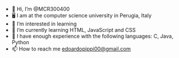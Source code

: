 - 👋 Hi, I’m @MCR300400
- 🖥️ I am at the computer science university in Perugia, Italy
- 👀 I’m interested in learning
- 🌱 I’m currently learning HTML, JavaScript and CSS
- 🥰 I have enough experience with the following languages: C, Java, Python
- 📫 How to reach me edoardopippi00@gmail.com

<!---
MCR300400/MCR300400 is a ✨ special ✨ repository because its `README.md` (this file) appears on your GitHub profile.
You can click the Preview link to take a look at your changes.
--->
